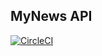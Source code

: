 ## MyNews API

[![CircleCI](https://circleci.com/gh/Luleherll/MyNews.svg?style=svg)](https://circleci.com/gh/Luleherll/MyNews)